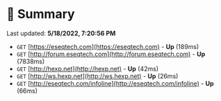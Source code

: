 # 📖 Summary
Last updated: **5/18/2022, 7:20:56 PM**

- `GET` [https://eseqtech.com](https://eseqtech.com) - **Up** (189ms)
- `GET` [http://forum.eseqtech.com](http://forum.eseqtech.com) - **Up** (7838ms)
- `GET` [http://hexp.net](http://hexp.net) - **Up** (42ms)
- `GET` [http://ws.hexp.net](http://ws.hexp.net) - **Up** (26ms)
- `GET` [http://eseqtech.com/infoline](http://eseqtech.com/infoline) - **Up** (66ms)
